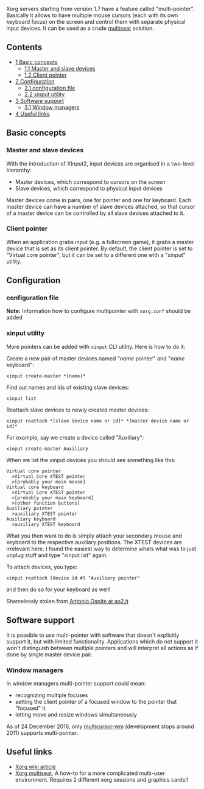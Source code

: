 Xorg servers starting from version 1.7 have a feature called "multi-pointer". Basically it allows to have multiple mouse cursors (each with its own keyboard focus) on the screen and control them with separate physical input devices. It can be used as a crude [multiseat](/index.php/Xorg_multiseat "Xorg multiseat") solution.

## Contents

*   [1 Basic concepts](#Basic_concepts)
    *   [1.1 Master and slave devices](#Master_and_slave_devices)
    *   [1.2 Client pointer](#Client_pointer)
*   [2 Configuration](#Configuration)
    *   [2.1 configuration file](#configuration_file)
    *   [2.2 xinput utility](#xinput_utility)
*   [3 Software support](#Software_support)
    *   [3.1 Window managers](#Window_managers)
*   [4 Useful links](#Useful_links)

## Basic concepts

### Master and slave devices

With the introduction of XInput2, input devices are organised in a two-level hierarchy:

*   Master devices, which correspond to cursors on the screen
*   Slave devices, which correspond to physical input devices

Master devices come in pairs, one for pointer and one for keyboard. Each master device can have a number of slave devices attached, so that cursor of a master device can be controlled by all slave devices attached to it.

### Client pointer

When an application grabs input (e.g. a fullscreen game), it grabs a master device that is set as its client pointer. By default, the client pointer is set to "Virtual core pointer", but it can be set to a different one with a "xinput" utility.

## Configuration

### configuration file

**Note:** Information how to configure multipointer with `xorg.conf` should be added

### xinput utility

More pointers can be added with `xinput` CLI utility. Here is how to do it:

Create a new pair of master devices named "*name* pointer" and "*name* keyboard":

```
xinput create-master *[name]*

```

Find out names and ids of existing slave devices:

```
xinput list

```

Reattach slave devices to newly created master devices:

```
xinput reattach *[slave device name or id]* *[master device name or id]*

```

For example, say we create a device called "Auxiliary":

```
xinput create-master Auxiliary

```

When we list the xinput devices you should see something like this:

```
Virtual core pointer
  >Virtual Core XTEST pointer
  >[probably your main mouse]
Virtual core keyboard
  >Virtual Core XTEST pointer
  >[probably your main keyboard]
  >[other function buttons]
Auxiliary pointer
  >auxiliary XTEST pointer
Auxiliary keyboard
  >auxiliary XTEST keyboard

```

What you then want to do is simply attach your secondary mouse and keyboard to the respective auxiliary positions. The XTEST devices are irrelevant here. I found the easiest way to determine whats what was to just unplug stuff and type "xinput list" again.

To attach devices, you type:

```
xinput reattach [device id #] "Auxiliary pointer"

```

and then do so for your keyboard as well!

Shamelessly stolen from [Antonio Ospite at ao2.it](http://ao2.it/en/blog/2010/01/19/poor-mans-multi-touch-using-multiple-mice-xorg)

## Software support

It is possible to use multi-pointer with software that doesn't explicitly support it, but with limited functionality. Applications which do not support it won't distinguish between multiple pointers and will interpret all actions as if done by single master device pair.

### Window managers

In window managers multi-pointer support could mean:

*   recognizing multiple focuses
*   setting the client pointer of a focused window to the pointer that "focused" it
*   letting move and resize windows simultaneously

As of 24 December 2016, only [multicursor-wm](http://multicursor-wm.sourceforge.net/) (development stops around 2011) supports multi-pointer.

## Useful links

*   [Xorg wiki article](http://www.x.org/wiki/Development/Documentation/MPX)
*   [Xorg multiseat](/index.php/Xorg_multiseat "Xorg multiseat"). A how-to for a more complicated multi-user environment. Requires 2 different xorg sessions and graphics cards!!